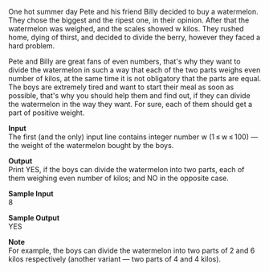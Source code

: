 One hot summer day Pete and his friend Billy decided to buy a watermelon. They chose the biggest and the ripest one, in their opinion. After that the watermelon was weighed, and the scales showed w kilos. They rushed home, dying of thirst, and decided to divide the berry, however they faced a hard problem.

Pete and Billy are great fans of even numbers, that's why they want to divide the watermelon in such a way that each of the two parts weighs even number of kilos, at the same time it is not obligatory that the parts are equal. The boys are extremely tired and want to start their meal as soon as possible, that's why you should help them and find out, if they can divide the watermelon in the way they want. For sure, each of them should get a part of positive weight.

**Input**  
The first (and the only) input line contains integer number w (1 ≤ w ≤ 100) — the weight of the watermelon bought by the boys.

**Output**  
Print YES, if the boys can divide the watermelon into two parts, each of them weighing even number of kilos; and NO in the opposite case.

**Sample Input**  
8

**Sample Output**  
YES

**Note**  
For example, the boys can divide the watermelon into two parts of 2 and 6 kilos respectively (another variant — two parts of 4 and 4 kilos).
